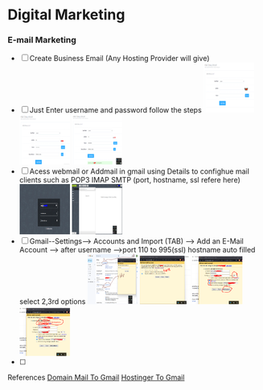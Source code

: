 # Digital Marketing
### E-mail Marketing
- [ ] Create Business Email (Any Hosting Provider will give)
- [ ] Just Enter username and password follow the steps 
<img src="photos/create-email.png" width="100" height="100"> <img src="photos/generate-email.png" width="100" height="100"> <img src="photos/id_created.png" width="100" height="100"> <br/>
- [ ] Acess webmail or Addmail in gmail using Details to confighue mail clients such as POP3 IMAP SMTP (port, hostname, ssl refere here)
<img src="photos/webmail-login.png" width="100" height="100"> <img src="photos/webmail-access-page.png" width="100" height="100">
- [ ] Gmail--Settings--> Accounts and Import (TAB) --> Add an E-Mail Account --> after username -->port 110 to 995(ssl) hostname auto filled select 2,3rd options
<img src="photos/gmail-business-mail.png" width="100" height="100"> <img src="photos/gmail-pop31.png" width="100" height="100"> <img src="photos/gmail-pop3-2.png" width="100" height="100"> <img src="photos/gmail-pop3-3.png" width="100" height="100">
- [ ] 





References
[Domain Mail To Gmail](https://support.google.com/mail/answer/6304825?ctx=gmail&hl=en-GB&authuser=0)
[Hostinger To Gmail](https://www.hostinger.in/tutorials/email/how-to-set-up-gmail-for-your-own-domain)
